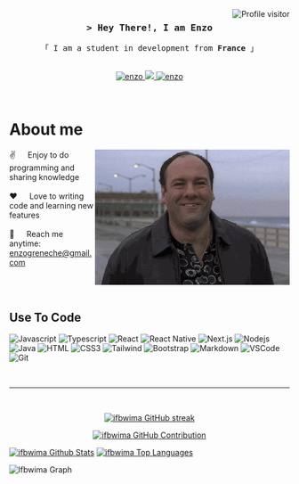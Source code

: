 <a href="https://komarev.com/ghpvc/?username=ifbwima">
  <img align="right" src="https://komarev.com/ghpvc/?username=ifbwima&label=Visitors&color=0e75b6&style=flat" alt="Profile visitor" />
</a>

<!-- Intro  -->
<h3 align="center">
        <samp>&gt; Hey There!, I am Enzo</samp>
</h3>


<p align="center"> 
  <samp>
    「 I am a student in development from <b>France</b> 」
    <br>
    <br>
  </samp>
</p>

<p align="center">
 <a href="https://www.linkedin.com/in/enzo-greneche/" target="_blank">
  <img src="https://img.shields.io/badge/LinkedIn-0077B5?style=for-the-badge&logo=linkedin&logoColor=white" alt="enzo"/>
 </a>
 <a href="https://twitter.com/ifbwima_" target="_blank">
  <img src="https://img.shields.io/badge/Twitter-1DA1F2?style=for-the-badge&logo=twitter&logoColor=white" />
 </a>
 <a href="https://www.instagram.com/ifbwima/" target="_blank">
  <img src="https://img.shields.io/badge/Instagram-fe4164?style=for-the-badge&logo=instagram&logoColor=white" alt="enzo" />
 </a> 
</p>
<br />

<!-- About Section -->
 # About me
 
<p>
 <img align="right" width="350" src="/assets/tony.gif" alt="tony gif" />
  
 ✌️ &emsp; Enjoy to do programming and sharing knowledge <br/><br/>
 ❤️ &emsp; Love to writing code and learning new features<br/><br/>
 📧 &emsp; Reach me anytime: enzogreneche@gmail.com<br/><br/>

</p>

<br/>

## Use To Code

![Javascript](https://img.shields.io/badge/Javascript-F0DB4F?style=for-the-badge&labelColor=black&logo=javascript&logoColor=F0DB4F)
![Typescript](https://img.shields.io/badge/Typescript-007acc?style=for-the-badge&labelColor=black&logo=typescript&logoColor=007acc)
![React](https://img.shields.io/badge/-React-61DBFB?style=for-the-badge&labelColor=black&logo=react&logoColor=61DBFB)
![React Native](https://img.shields.io/badge/React_Native-20232A?style=for-the-badge&logo=react&logoColor=61DAFB)
![Next.js](https://img.shields.io/badge/next.js-000000?style=for-the-badge&logo=nextdotjs&logoColor=white)
![Nodejs](https://img.shields.io/badge/Nodejs-3C873A?style=for-the-badge&labelColor=black&logo=node.js&logoColor=3C873A)
![Java](https://img.shields.io/badge/Java-ED8B00?style=for-the-badge&logo=openjdk&logoColor=white)
![HTML](https://img.shields.io/badge/HTML5-E34F26?style=for-the-badge&logo=html5&logoColor=white)
![CSS3](https://img.shields.io/badge/CSS3-1572B6?style=for-the-badge&logo=css3&logoColor=white)
![Tailwind](https://img.shields.io/badge/Tailwind_CSS-092749?style=for-the-badge&logo=tailwindcss&logoColor=06B6D4&labelColor=000000)
![Bootstrap](https://img.shields.io/badge/Bootstrap-563D7C?style=for-the-badge&logo=bootstrap&logoColor=white)
![Markdown](https://img.shields.io/badge/Markdown-000000?style=for-the-badge&logo=markdown&logoColor=white)
![VSCode](https://img.shields.io/badge/Visual_Studio-0078d7?style=for-the-badge&logo=visual%20studio&logoColor=white)
![Git](https://img.shields.io/badge/Git-F05032?style=for-the-badge&logo=git&logoColor=white)

<br/>
<hr/>
<br/>

<p align="center">
  <a href="https://github.com/enzo">
    <img src="https://github-readme-streak-stats.herokuapp.com/?user=ifbwima&theme=radical&border=7F3FBF&background=0D1117" alt="ifbwima GitHub streak"/>
  </a>
</p>

<p align="center">
  <a href="https://github.com/enzo">
    <img src="https://github-profile-summary-cards.vercel.app/api/cards/profile-details?username=ifbwima&theme=radical" alt="ifbwima GitHub Contribution"/>
  </a>
</p>

<a> 
    <a href="https://github.com/ifbwima"><img alt="ifbwima Github Stats" src="https://denvercoder1-github-readme-stats.vercel.app/api?username=ifbwima&show_icons=true&count_private=true&theme=react&border_color=7F3FBF&bg_color=0D1117&title_color=F85D7F&icon_color=F8D866" height="192px" width="49.5%"/></a>
  <a href="https://github.com/ifbwima"><img alt="ifbwima Top Languages" src="https://denvercoder1-github-readme-stats.vercel.app/api/top-langs/?username=ifbwima&langs_count=8&layout=compact&theme=react&border_color=7F3FBF&bg_color=0D1117&title_color=F85D7F&icon_color=F8D866" height="192px" width="49.5%"/></a>
  <br/>
</a>


![Ifbwima Graph](https://github-readme-activity-graph.vercel.app/graph?username=Ifbwima&custom_title=ifbwima%20GitHub%20Activity%20Graph&bg_color=0D1117&color=7F3FBF&line=7F3FBF&point=7F3FBF&area_color=FFFFFF&title_color=FFFFFF&area=true)

